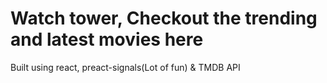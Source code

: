 # Watch tower, Checkout the trending and latest movies here

Built using react, preact-signals(Lot of fun) & TMDB API
